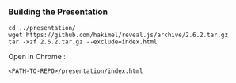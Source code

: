 ### Building the Presentation

```
cd ../presentation/
wget https://github.com/hakimel/reveal.js/archive/2.6.2.tar.gz
tar -xzf 2.6.2.tar.gz --exclude=index.html
```

Open in Chrome : 
```
<PATH-TO-REPO>/presentation/index.html
```

